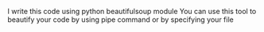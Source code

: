 I write this code using python beautifulsoup module You can use this tool to beautify your code by using pipe command or by specifying your file
